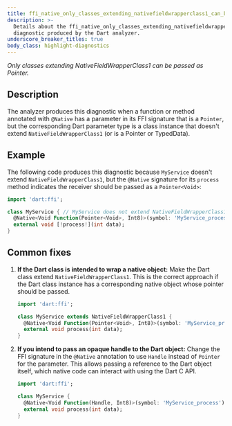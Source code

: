 ```yaml
---
title: ffi_native_only_classes_extending_nativefieldwrapperclass1_can_be_pointer
description: >-
  Details about the ffi_native_only_classes_extending_nativefieldwrapperclass1_can_be_pointer
  diagnostic produced by the Dart analyzer.
underscore_breaker_titles: true
body_class: highlight-diagnostics
---
```


_Only classes extending NativeFieldWrapperClass1 can be passed as Pointer._

## Description

The analyzer produces this diagnostic when a function or method annotated
with `@Native` has a parameter in its FFI signature that is a `Pointer`,
but the corresponding Dart parameter type is a class instance that doesn't
extend `NativeFieldWrapperClass1` (or is a Pointer or TypedData).

## Example

The following code produces this diagnostic because `MyService` doesn't
extend `NativeFieldWrapperClass1`, but the `@Native` signature for its
`process` method indicates the receiver should be passed as a `Pointer<Void>`:

```dart
import 'dart:ffi';

class MyService { // MyService does not extend NativeFieldWrapperClass1
  @Native<Void Function(Pointer<Void>, Int8)>(symbol: 'MyService_process')
  external void [!process!](int data);
}
```

## Common fixes

1.  **If the Dart class is intended to wrap a native object:**
    Make the Dart class extend `NativeFieldWrapperClass1`. This is the
    correct approach if the Dart class instance has a corresponding native
    object whose pointer should be passed.
    ```dart
    import 'dart:ffi';

    class MyService extends NativeFieldWrapperClass1 {
      @Native<Void Function(Pointer<Void>, Int8)>(symbol: 'MyService_process')
      external void process(int data);
    }
    ```

2.  **If you intend to pass an opaque handle to the Dart object:**
    Change the FFI signature in the `@Native` annotation to use `Handle`
    instead of `Pointer` for the parameter. This allows passing a
    reference to the Dart object itself, which native code can interact
    with using the Dart C API.
    ```dart
    import 'dart:ffi';

    class MyService {
      @Native<Void Function(Handle, Int8)>(symbol: 'MyService_process')
      external void process(int data);
    }
    ```
